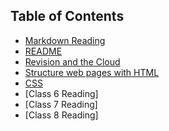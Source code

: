 
## Table of Contents

- [Markdown Reading](markdown.md)
- [README](README.md)
- [Revision and the Cloud](revisions-and-the-cloud.md)
- [Structure web pages with HTML](structurehtml.md)
- [CSS](CSS.MD)
- [Class 6 Reading]
- [Class 7 Reading]
- [Class 8 Reading]